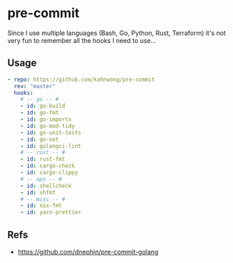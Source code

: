 # pre-commit

Since I use multiple languages (Bash, Go, Python, Rust, Terraform) it's not very fun to remember all the hooks I need to use...

## Usage

```yaml
- repo: https://github.com/kahnwong/pre-commit
  rev: "master"
  hooks:
    # -- go -- #
    - id: go-build
    - id: go-fmt
    - id: go-imports
    - id: go-mod-tidy
    - id: go-unit-tests
    - id: go-vet
    - id: golangci-lint
    # -- rust -- #
    - id: rust-fmt
    - id: cargo-check
    - id: cargo-clippy
    # -- ops -- #
    - id: shellcheck
    - id: shfmt
    # -- misc -- #
    - id: nix-fmt
    - id: yarn-prettier
```

## Refs

- <https://github.com/dnephin/pre-commit-golang>

